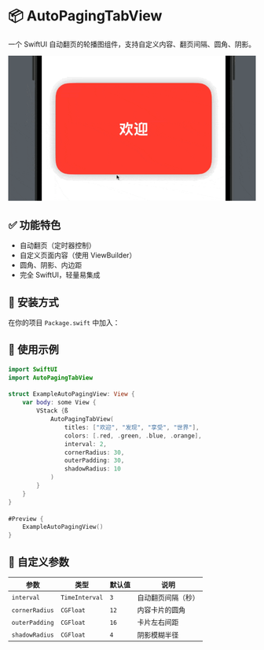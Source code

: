# 📦 AutoPagingTabView

一个 SwiftUI 自动翻页的轮播图组件，支持自定义内容、翻页间隔、圆角、阴影。

![AutoPagingTabView 预览](assets/preview.gif)

## ✅ 功能特色

- 自动翻页（定时器控制）
- 自定义页面内容（使用 ViewBuilder）
- 圆角、阴影、内边距
- 完全 SwiftUI，轻量易集成

## 🚀 安装方式

在你的项目 `Package.swift` 中加入：


## 🧪 使用示例

```swift
import SwiftUI
import AutoPagingTabView

struct ExampleAutoPagingView: View {
    var body: some View {
        VStack {ß
            AutoPagingTabView(
                titles: ["欢迎", "发现", "享受", "世界"],
                colors: [.red, .green, .blue, .orange],
                interval: 2,
                cornerRadius: 30,
                outerPadding: 30,
                shadowRadius: 10
            )
        }
    }
}

#Preview {
    ExampleAutoPagingView()
}
```

## 🧩 自定义参数

| 参数                | 类型                | 默认值     | 说明                         |
|---------------------|---------------------|------------|------------------------------|
| `interval`          | `TimeInterval`      | `3`        | 自动翻页间隔（秒）           |
| `cornerRadius`      | `CGFloat`           | `12`       | 内容卡片的圆角                |
| `outerPadding`      | `CGFloat`           | `16`       | 卡片左右间距                  |
| `shadowRadius`      | `CGFloat`           | `4`        | 阴影模糊半径                  |
